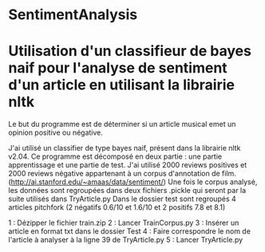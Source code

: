 # SentimentAnalysis
Utilisation d'un classifieur de bayes naif pour l'analyse de sentiment d'un article en utilisant la librairie nltk
================================================
Le but du programme est de déterminer si un article musical emet un opinion positive ou négative.

J'ai utilisé un classifier de type bayes naif, présent dans la librairie nltk v2.04. 
Ce programme est décomposé en deux partie : une partie apprentissage et une partie de test. J'ai utilisé 2000 reviews positives et 2000 reviews négative appartenant à un corpus d'annotation de film. (http://ai.stanford.edu/~amaas/data/sentiment/)
Une fois le corpus analysé, les données sont regroupées dans deux fichiers .pickle qui seront par la suite utilisés dans TryArticle.py
Dans le dossier test sont regroupés 4 articles pitchfork (2 négatifs 0.6/10 et 1.6/10 et 2 positifs 7.8 et 8.1)

1  : Dézipper le fichier train.zip
2  : Lancer TrainCorpus.py
3  : Insérer un article en format txt dans le dossier Test
4  : Faire correspondre le nom de l'article à analyser à la ligne 39 de TryArticle.py
5  : Lancer TryArticle.py




